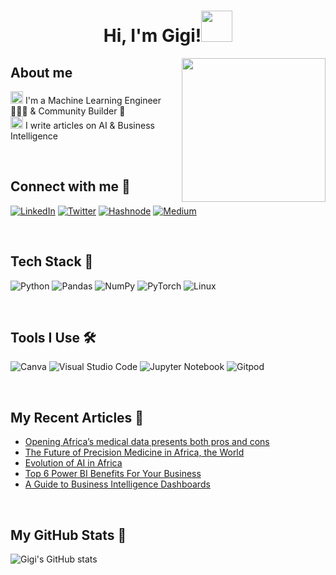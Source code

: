 <!--
**gigikenneth/gigikenneth** is a ✨ _special_ ✨ repository because its `README.md` (this file) appears on your GitHub profile.

Here are some ideas to get you started:

- 🔭 I’m currently working on 🤔
- 🌱 I’m currently learning  NLP, MLOps
- 👯 I’m looking to collaborate on ...
- 🤔 I’m looking for help with ...
- 💬 Ask me about ...
- 📫 How to reach me: gigikennneth7@gmail.com
- 😄 Pronouns: she/her
- ⚡ Fun fact: I love chocolate 🍫
-->
<h1 align="center">Hi, I'm Gigi!<img src="https://media.giphy.com/media/mGcNjsfWAjY5AEZNw6/giphy.gif" width="50"></h1>
<img align='right' src="https://acegif.com/wp-content/uploads/cat-typing-2.gif" width="230">

## About me
<img height="20" src="https://acegif.com/wp-content/uploads/2020/b72nv6/partyparrt-30.gif"> I'm a Machine Learning Engineer 👩🏽‍💻 & Community Builder 👥 <br>
<img height="20" src="https://acegif.com/wp-content/uploads/2020/b72nv6/partyparrt-30.gif"> I write articles on AI & Business Intelligence <br>

<br>

## Connect with me 🤩

[<img alt="LinkedIn" src="https://img.shields.io/badge/LinkedIn-0072B1?style=for-the-badge&logo=linkedin&logoColor=white" />](https://linkedin.com/in/gigikenneth)
[<img alt="Twitter" src="https://img.shields.io/badge/Twitter-1DA1F2?style=for-the-badge&logo=twitter&logoColor=white" />](https://twitter.com/gigi_kenneth)
[<img alt="Hashnode" src="https://img.shields.io/badge/Hashnode-2962FF?style=for-the-badge&logo=hashnode&logoColor=white" />](https://bluegenes.hashnode.dev/)
[<img alt="Medium" src="https://img.shields.io/badge/Medium-0A0A0A?style=for-the-badge&logo=medium&logoColor=white" />](https://medium.com/@bluegenes)

<br>

## Tech Stack 🚀
![Python](https://img.shields.io/badge/python-3670A0?style=for-the-badge&logo=python&logoColor=ffdd54)
![Pandas](https://img.shields.io/badge/pandas-%23150458.svg?style=for-the-badge&logo=pandas&logoColor=white)
![NumPy](https://img.shields.io/badge/numpy-%23013243.svg?style=for-the-badge&logo=numpy&logoColor=white)
![PyTorch](https://img.shields.io/badge/PyTorch-%23EE4C2C.svg?style=for-the-badge&logo=PyTorch&logoColor=white)
![Linux](https://img.shields.io/badge/Linux-FCC624?style=for-the-badge&logo=linux&logoColor=black)

<br>

## Tools I Use 🛠️

![Canva](https://img.shields.io/badge/Canva-%2300C4CC.svg?style=for-the-badge&logo=Canva&logoColor=white)
![Visual Studio Code](https://img.shields.io/badge/Visual%20Studio%20Code-0078d7.svg?style=for-the-badge&logo=visual-studio-code&logoColor=white)
![Jupyter Notebook](https://img.shields.io/badge/jupyter-%23FA0F00.svg?style=for-the-badge&logo=jupyter&logoColor=white)
![Gitpod](https://img.shields.io/badge/gitpod-%23FA0F00.svg?style=for-the-badge&logo=gitpod&logoColor=white)

<br>

## My Recent Articles 📝

- [Opening Africa’s medical data presents both pros and cons](https://www.the-yuan.com/337/Opening-Africa-s-medical-data-presents-both-pros-and-cons.html)
- [The Future of Precision Medicine in Africa, the World](https://www.the-yuan.com/305/The-Future-of-Precision-Medicine-in-Africa-the-World.html)
- [Evolution of AI in Africa](https://www.the-yuan.com/159/Evolution-of-AI-in-Africa.html)
- [Top 6 Power BI Benefits For Your Business](https://blog.panoply.io/benefits-of-power-bi)
- [A Guide to Business Intelligence Dashboards](https://www.plutora.com/blog/guide-business-intelligence-dashboards)


<br>

## My GitHub Stats 👀
![Gigi's GitHub stats](https://github-readme-stats.vercel.app/api?username=gigikenneth&theme=cobalt&show_icons=true)
